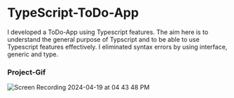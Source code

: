 <h1>TypeScript-ToDo-App</h1>

<p>
  I developed a ToDo-App using Typescript features. The aim here is to understand the general purpose of Typscript and to be able to use Typescript features effectively. I eliminated syntax errors by using interface, generic and type.</p>

  <h3>Project-Gif</h3>

  
![Screen Recording 2024-04-19 at 04 43 48 PM](https://github.com/nazanyilmaz/TypeScript-ToDo-App/assets/147782488/40d01fef-46e7-443f-8f9b-d55c66766e4a)
